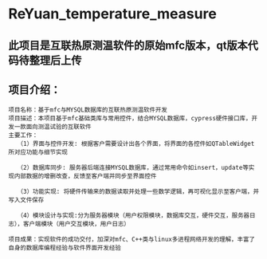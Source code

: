 # ReYuan_temperature_measure

## 此项目是互联热原测温软件的原始mfc版本，qt版本代码待整理后上传
## 项目介绍：
```
项目名称：基于mfc与MYSQL数据库的互联热原测温软件开发
项目描述：本项目基于mfc基础类库与常用控件，结合MYSQL数据库，cypress硬件接口库，开发一款面向测温试验的互联软件
主要工作：
　　（1）界面与控件开发: 根据客户需要设计出各个界面，将界面的各控件如QTableWidget所对应功能与细节实现

　　（2）数据库同步: 服务器后端连接MYSQL数据库，通过常用命令如insert，update等实现内部数据的增删改查，反馈至客户端并同步至界面控件

　　（3）功能实现: 将硬件传输来的数据读取并处理一些数学逻辑，再可视化显示至客户端，并写入文件保存

　　（4）模块设计与实现:分为服务器模块（用户权限模块，数据库交互，硬件交互，服务器日志），客户端模块（用户交互模块，用户日志）

项目成果：实现软件的成功交付，加深对mfc、C++类与linux多进程网络开发的理解，丰富了自身的数据库编程经验与软件界面开发经验
```
